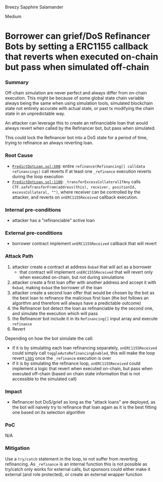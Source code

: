 Breezy Sapphire Salamander

Medium

# Borrower can grief/DoS Refinancer Bots by setting a ERC1155 callback that reverts when executed on-chain but pass when simulated off-chain

### Summary

Off-chain simulation are never perfect and always differ from on-chain execution. This might be because of some global state chain variable always being the same when using simulation tools, simulated blockchain state not entirely accurate with actual state, or past tx modifying the chain state in an unpredictable way.

An attacker can leverage this to create an refinanciable loan that would always revert when called by the Refinancer bot, but pass when simulated.

This could lock the Refinancer bot into a DoS state for a period of time, trying to refinance an always reverting loan.

### Root Cause

- [`PredictDotLoan.sol:500`](https://github.com/sherlock-audit/2024-09-predict-fun/blob/main/predict-dot-loan/contracts/PredictDotLoan.sol#L500): entire `refinance(Refinancing[] calldata refinancings)` call reverts if at least one `_refinance` execution reverts during the loop execution
- [`PredictDotLoan.sol:1100`](https://github.com/sherlock-audit/2024-09-predict-fun/blob/main/predict-dot-loan/contracts/PredictDotLoan.sol#L1101-L1101): `_transferExcessCollateralIfAny` calls `CTF.safeTransferFrom(address(this), receiver, positionId, excessCollateral, "")`, where receiver can be controlled by the attacker, and reverts on `onERC1155Received` callback execution.

### Internal pre-conditions

- attacker has a "refinanciable" active loan


### External pre-conditions

- borrower contract implement `onERC1155Received` callback that will revert

### Attack Path

1. attacker create a contract at address `0xbad` that will act as a borrower
	- that contract will implement `onERC1555Received` that will revert only when executed on-chain, but not during simulations
2. attacker create a first loan offer with another address and accept it with `0xbad`, making `0xbad` the borrower of the loan
3. attacker create a second loan offer that would be chosen by the bot as the best loan to refinance the malicious first loan (the bot follows an algorithm and therefore will always have a predictable outcome) 
4. the Refinancer bot detect the loan as refinanciable by the second one, and simulate the execution which will pass
5. the Refinancer bot include it in its `Refinancing[]` input array and execute `refinance`
6. Revert

Depending on how the bot simulate the call:
- if it is by simulating each loan refinancing separately, `onERC1155Received` could simply call `toggleAutoRefinancingEnabled`, this will make the loop revert [`L501`](https://github.com/sherlock-audit/2024-09-predict-fun/blob/main/predict-dot-loan/contracts/PredictDotLoan.sol#L501-L501) once the `_refinance` execution is over
- if it is by simulating the refinance loop, `onERC1155Received` could implement a logic that revert when executed on-chain, but pass when executed off-chain (based on chain state information that is not accessible to the simulated call)

### Impact

- Refinancer bot DoS/grief as long as the "attack loans" are deployed, as the bot will naively try to refinance that loan again as it is the best fitting one based on its selection algorithm

### PoC

N/A

### Mitigation

Use a `try/catch` statement in the loop, to not suffer from reverting refinancing.
As `_refinance` is an internal function this is not possible as try/catch only works for external calls, but sponsors could either make it external (and role protected), or create an external wrapper function